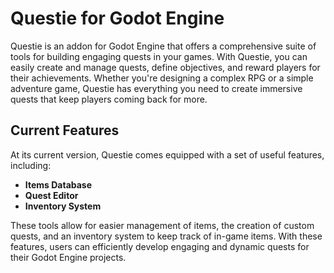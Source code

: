 # Questie for Godot Engine
Questie is an addon for Godot Engine that offers a comprehensive suite of tools for building engaging quests in your games. With Questie, you can easily create and manage quests, define objectives, and reward players for their achievements. Whether you're designing a complex RPG or a simple adventure game, Questie has everything you need to create immersive quests that keep players coming back for more.

## Current Features
At its current version, Questie comes equipped with a set of useful features, including:

- **Items Database**
- **Quest Editor**
- **Inventory System**

These tools allow for easier management of items, the creation of custom quests, and an inventory system to keep track of in-game items. With these features, users can efficiently develop engaging and dynamic quests for their Godot Engine projects.
